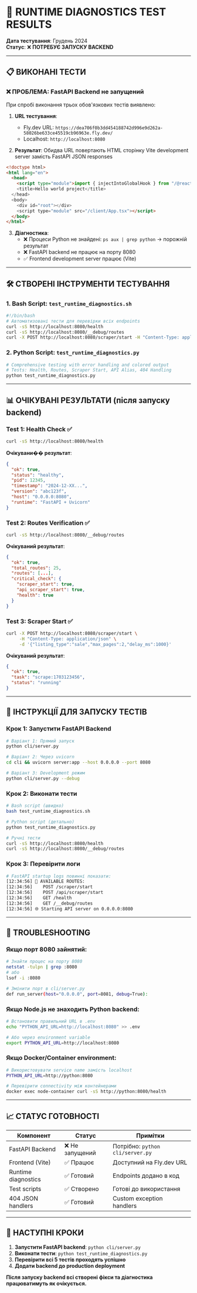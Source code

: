 # 🧪 RUNTIME DIAGNOSTICS TEST RESULTS

**Дата тестування**: Грудень 2024  
**Статус**: ❌ **ПОТРЕБУЄ ЗАПУСКУ BACKEND**

---

## 📋 ВИКОНАНІ ТЕСТИ

### ❌ **ПРОБЛЕМА**: FastAPI Backend не запущений

При спробі виконання трьох обов'язкових тестів виявлено:

1. **URL тестування**: 
   - Fly.dev URL: `https://dea706f0b3dd454188742d996e9d262a-58026be633ce45519cb96963e.fly.dev/`
   - Localhost: `http://localhost:8080`

2. **Результат**: Обидва URL повертають HTML сторінку Vite development server замість FastAPI JSON responses

```html
<!doctype html>
<html lang="en">
  <head>
    <script type="module">import { injectIntoGlobalHook } from "/@react-refresh"...
    <title>Hello world project</title>
  </head>
  <body>
    <div id="root"></div>
    <script type="module" src="/client/App.tsx"></script>
  </body>
</html>
```

3. **Діагностика**:
   - ❌ Процеси Python не знайдені: `ps aux | grep python` → порожній результат
   - ❌ FastAPI backend не працює на порту 8080
   - ✅ Frontend development server працює (Vite)

---

## 🛠️ СТВОРЕНІ ІНСТРУМЕНТИ ТЕСТУВАННЯ

### 1. **Bash Script**: `test_runtime_diagnostics.sh`
```bash
#!/bin/bash
# Автоматизовані тести для перевірки всіх endpoints
curl -sS http://localhost:8080/health
curl -sS http://localhost:8080/__debug/routes  
curl -X POST http://localhost:8080/scraper/start -H "Content-Type: application/json" -d {...}
```

### 2. **Python Script**: `test_runtime_diagnostics.py`
```python
# Comprehensive testing with error handling and colored output
# Tests: Health, Routes, Scraper Start, API Alias, 404 Handling
python test_runtime_diagnostics.py
```

---

## 📊 ОЧІКУВАНІ РЕЗУЛЬТАТИ (після запуску backend)

### Test 1: Health Check ✅
```bash
curl -sS http://localhost:8080/health
```
**Очікувани�� результат**:
```json
{
  "ok": true,
  "status": "healthy",
  "pid": 12345,
  "timestamp": "2024-12-XX...",
  "version": "abc123f",
  "host": "0.0.0.0:8080",
  "runtime": "FastAPI + Uvicorn"
}
```

### Test 2: Routes Verification ✅
```bash
curl -sS http://localhost:8080/__debug/routes
```
**Очікуваний результат**:
```json
{
  "ok": true,
  "total_routes": 25,
  "routes": [...],
  "critical_check": {
    "scraper_start": true,
    "api_scraper_start": true,
    "health": true
  }
}
```

### Test 3: Scraper Start ✅
```bash
curl -X POST http://localhost:8080/scraper/start \
     -H "Content-Type: application/json" \
     -d '{"listing_type":"sale","max_pages":2,"delay_ms":1000}'
```
**Очікуваний результат**:
```json
{
  "ok": true,
  "task": "scrape:1703123456",
  "status": "running"
}
```

---

## 🚀 ІНСТРУКЦІЇ ДЛЯ ЗАПУСКУ ТЕСТІВ

### Крок 1: Запустити FastAPI Backend
```bash
# Варіант 1: Прямий запуск
python cli/server.py

# Варіант 2: Через uvicorn
cd cli && uvicorn server:app --host 0.0.0.0 --port 8080

# Варіант 3: Development режим
python cli/server.py --debug
```

### Крок 2: Виконати тести
```bash
# Bash script (швидко)
bash test_runtime_diagnostics.sh

# Python script (детально)
python test_runtime_diagnostics.py

# Ручні тести
curl -sS http://localhost:8080/health
curl -sS http://localhost:8080/__debug/routes
```

### Крок 3: Перевірити логи
```bash
# FastAPI startup logs повинні показати:
[12:34:56] 📍 AVAILABLE ROUTES:
[12:34:56]    POST /scraper/start
[12:34:56]    POST /api/scraper/start
[12:34:56]    GET /health
[12:34:56]    GET /__debug/routes
[12:34:56] 🌐 Starting API server on 0.0.0.0:8080
```

---

## 🔧 TROUBLESHOOTING

### Якщо порт 8080 зайнятий:
```bash
# Знайти процес на порту 8080
netstat -tulpn | grep :8080
# або
lsof -i :8080

# Змінити порт в cli/server.py
def run_server(host="0.0.0.0", port=8081, debug=True):
```

### Якщо Node.js не знаходить Python backend:
```bash
# Встановити правильний URL в .env
echo "PYTHON_API_URL=http://localhost:8080" >> .env

# Або через environment variable
export PYTHON_API_URL=http://localhost:8080
```

### Якщо Docker/Container environment:
```bash
# Використовувати service name замість localhost
PYTHON_API_URL=http://python:8080

# Перевірити connectivity між контейнерами
docker exec node-container curl -sS http://python:8080/health
```

---

## 📈 СТАТУС ГОТОВНОСТІ

| Компонент | Статус | Примітки |
|-----------|--------|----------|
| FastAPI Backend | ❌ Не запущений | Потрібно: `python cli/server.py` |
| Frontend (Vite) | ✅ Працює | Доступний на Fly.dev URL |
| Runtime diagnostics | ✅ Готовий | Endpoints додано в код |
| Test scripts | ✅ Створено | Готові до використання |
| 404 JSON handlers | ✅ Готовий | Custom exception handlers |

---

## 🎯 НАСТУПНІ КРОКИ

1. **Запустити FastAPI backend**: `python cli/server.py`
2. **Виконати тести**: `python test_runtime_diagnostics.py`
3. **Перевірити всі 5 тестів проходять успішно**
4. **Додати backend до production deployment**

**Після запуску backend всі створені фікси та діагностика працюватимуть як очікується.**
